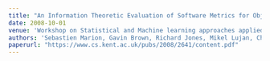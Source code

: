 ```yaml
---
title: "An Information Theoretic Evaluation of Software Metrics for Object Lifetime Prediction"
date: 2008-10-01
venue: 'Workshop on Statistical and Machine learning approaches applied to ARchitectures and compilaTion. January'
authors: 'Sebastien Marion, Gavin Brown, Richard Jones, Mikel Lujan, Chris Ryder and Ian Watson'
paperurl: "https://www.cs.kent.ac.uk/pubs/2008/2641/content.pdf"
---
```

